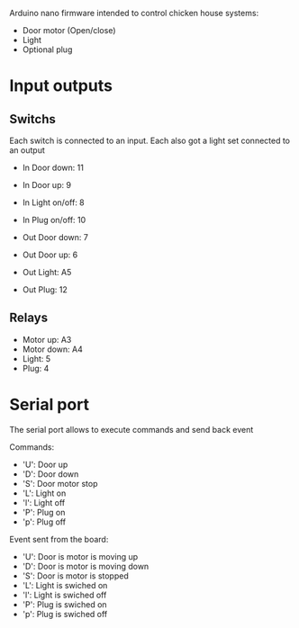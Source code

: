 Arduino nano firmware intended to control chicken house systems:
- Door motor (Open/close)
- Light
- Optional plug

Input outputs
=============

Switchs
-------
Each switch is connected to an input. Each also got a light set connected to an output
- In Door down: 11
- In Door up: 9
- In Light on/off: 8
- In Plug on/off: 10


- Out Door down: 7
- Out Door up: 6
- Out Light: A5
- Out Plug: 12

Relays
------

- Motor up: A3
- Motor down: A4
- Light: 5
- Plug: 4

Serial port
===========

The serial port allows to execute commands and send back event

Commands:
- 'U': Door up
- 'D': Door down
- 'S': Door motor stop
- 'L': Light on
- 'l': Light off
- 'P': Plug on
- 'p': Plug off

Event sent from the board:
- 'U': Door is motor is moving up
- 'D': Door is motor is moving down
- 'S': Door is motor is stopped
- 'L': Light is swiched on
- 'l': Light is swiched off
- 'P': Plug is swiched on
- 'p': Plug is swiched off

